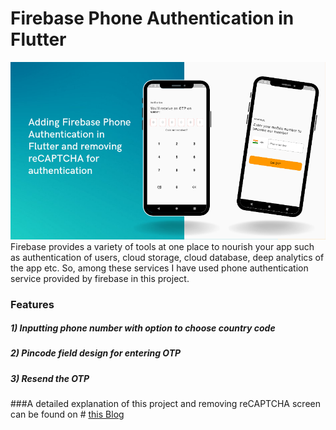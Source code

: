 # Firebase Phone Authentication in Flutter
![Adding Firebase phone authentication in Flutter and removing reCAPTCHA for authentication](images/preview.png "Phone Authentication and removing reCaptcha")
Firebase provides a variety of tools at one place to nourish your app such as authentication of users, cloud storage, cloud database, deep analytics of the app etc.
So, among these services I have used phone authentication service provided by firebase in this project.

### Features
##### 1) Inputting phone number with option to choose country code
##### 2) Pincode field design for entering OTP
##### 3) Resend the OTP

###A detailed explanation of this project and removing reCAPTCHA screen can be found on # [this Blog](https://medium.com/@deepaklohmod6789/adding-firebase-phone-authentication-in-flutter-and-removing-recaptcha-for-authentication-38198e9a2867 "Link of Blog")

